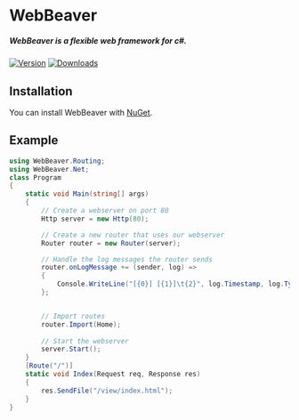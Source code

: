 # WebBeaver
##### WebBeaver is a flexible web framework for c#.
[![Version](https://img.shields.io/nuget/v/WebBeaver)](https://www.nuget.org/packages/WebBeaver)
[![Downloads](https://img.shields.io/nuget/dt/WebBeaver)](https://www.nuget.org/packages/WebBeaver)

## Installation

You can install WebBeaver with [NuGet](https://www.nuget.org/packages/WebBeaver).

## Example
```cs
using WebBeaver.Routing;
using WebBeaver.Net;
class Program
{
	static void Main(string[] args)
	{
		// Create a webserver on port 80
		Http server = new Http(80);

		// Create a new router that uses our webserver
		Router router = new Router(server);

		// Handle the log messages the router sends
		router.onLogMessage += (sender, log) =>
		{
			Console.WriteLine("[{0}] [{1}]\t{2}", log.Timestamp, log.Type, log.Message);
		};


		// Import routes
		router.Import(Home);
		
		// Start the webserver
		server.Start();
	}
	[Route("/")]
	static void Index(Request req, Response res)
	{
		res.SendFile("/view/index.html");
	}
}
```
